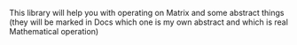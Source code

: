 This library will help you with operating on Matrix and some abstract things (they will be marked in Docs which one is my own abstract and which is real Mathematical operation)
